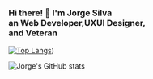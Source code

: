 <h3 style={    display: flex;
    justify-content: center;}>Hi there! 👋 I'm Jorge Silva <br> an Web Developer,UXUI Designer, <br> and Veteran</h3>



[![Top Langs](https://github-readme-stats.vercel.app/api/top-langs/?username=jorge1772)](https://github.com/anuraghazra/github-readme-stats&theme=radical))


![Jorge's GitHub stats](https://github-readme-stats.vercel.app/api?username=jorge1772&count_private=true&show_icons=true&theme=radical)


<!--// **Jorge1772/jorge1772** is a ✨ _special_ ✨ repository because its `README.md` (this file) appears on your GitHub profile.
- 🔭 I’m currently working on ...
- 🌱 I’m currently learning ...
- 👯 I’m looking to collaborate on ...
- 🤔 I’m looking for help with ...
- 💬 Ask me about ...
- 📫 How to reach me: ..
- ⚡ Fun fact: ... -->

